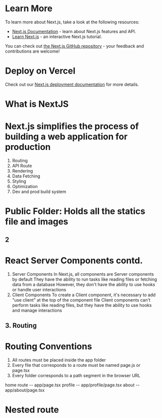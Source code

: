 # Learn More

To learn more about Next.js, take a look at the following resources:

- [Next.js Documentation](https://nextjs.org/docs) - learn about Next.js features and API.
- [Learn Next.js](https://nextjs.org/learn) - an interactive Next.js tutorial.

You can check out [the Next.js GitHub repository](https://github.com/vercel/next.js/) - your feedback and contributions are welcome!

# Deploy on Vercel

Check out our [Next.js deployment documentation](https://nextjs.org/docs/deployment) for more details.

# What is NextJS

# Next.js simplifies the process of building a web application for production

1. Routing
2. API Route
3. Rendering
4. Data Fetching
5. Styling
6. Optimization
7. Dev and prod build system

# Public Folder: Holds all the statics file and images

## 2

# React Server Components contd.

1. Server Components
   In Next.js, all components are Server components by default
   They have the ability to run tasks like reading files or fetching data from a
   database
   However, they don't have the ability to use hooks or handle user interactions
2. Client Components
   To create a Client component, it's necessary to add "use client" at the top of
   the component file
   Client components can't perform tasks like reading files, but they have the
   ability to use hooks and manage interactions

## 3. Routing

# Routing Conventions

1. All routes must be placed inside the app folder
2. Every file that corresponds to a route must be named page.js or page.tsx
3. Every folder corresponds to a path segment in the browser URL

home route -- app/page.tsx
profile -- app/profile/page.tsx
about -- app/about/page.tsx

# Nested route
